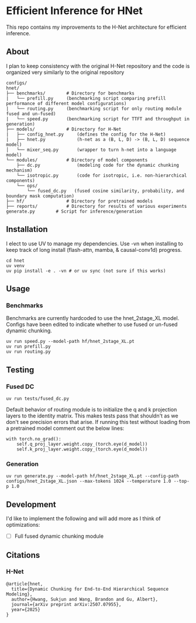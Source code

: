 # Efficient Inference for HNet

This repo contains my improvements to the H-Net architecture for efficient inference.

## About

I plan to keep consistency with the original H-Net repository and the code is organized very similarly to the original repository
```
configs/
hnet/
├── benchmarks/        # Directory for benchmarks
|   └── prefill.py     (benchmarking script comparing prefill performance of different model configurations)
|   └── routing.py     (benchmarking script for only routing module fused and un-fused)
|   └── speed.py       (benchmarking script for TTFT and throughput in generation)
├── models/            # Directory for H-Net
|   ├── config_hnet.py     (defines the config for the H-Net)
|   ├── hnet.py            (h-net as a (B, L, D) -> (B, L, D) sequence model)
│   └── mixer_seq.py       (wrapper to turn h-net into a language model)
└── modules/           # Directory of model components
    ├── dc.py              (modeling code for the dynamic chunking mechanism)
    └── isotropic.py       (code for isotropic, i.e. non-hierarchical components)
    └── ops/
        └── fused_dc.py   (fused cosine similarity, probability, and boundary mask computation)
├── hf/                # Directory for pretrained models
├── reports/           # Directory for results of various experiments
generate.py        # Script for inference/generation
```

## Installation

I elect to use UV to manage my dependencies. Use -vn when installing to keep track of long install (flash-attn, mamba, & causal-conv1d) progress.

```
cd hnet
uv venv
uv pip install -e . -vn # or uv sync (not sure if this works)
```

## Usage

### Benchmarks

Benchmarks are currently hardcoded to use the hnet_2stage_XL model. Configs have been edited to indicate whether to use fused or un-fused dynamic chunking.

```
uv run speed.py --model-path hf/hnet_2stage_XL.pt
uv run prefill.py
uv run routing.py
```

## Testing

### Fused DC

```
uv run tests/fused_dc.py
```
Default behavior of routing module is to initialize the q and k projection layers to the identity matrix. This makes tests pass that shouldn't as we don't see precision errors that arise. If running this test without loading from a pretrained model comment out the below lines: 

```
with torch.no_grad():
    self.q_proj_layer.weight.copy_(torch.eye(d_model))
    self.k_proj_layer.weight.copy_(torch.eye(d_model))
```
### Generation
```
uv run generate.py --model-path hf/hnet_2stage_XL.pt --config-path configs/hnet_2stage_XL.json --max-tokens 1024 --temperature 1.0 --top-p 1.0
```

## Development

I'd like to implement the following and will add more as I think of optimizations:

- [ ] Full fused dynamic chunking module

## Citations

### H-Net

```
@article{hnet,
  title={Dynamic Chunking for End-to-End Hierarchical Sequence Modeling},
  author={Hwang, Sukjun and Wang, Brandon and Gu, Albert},
  journal={arXiv preprint arXiv:2507.07955},
  year={2025}
}
```